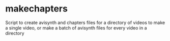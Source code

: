 makechapters
============

Script to create avisynth and chapters files for a directory of videos to make a single video, or make a batch of avisynth files for every video in a directory
